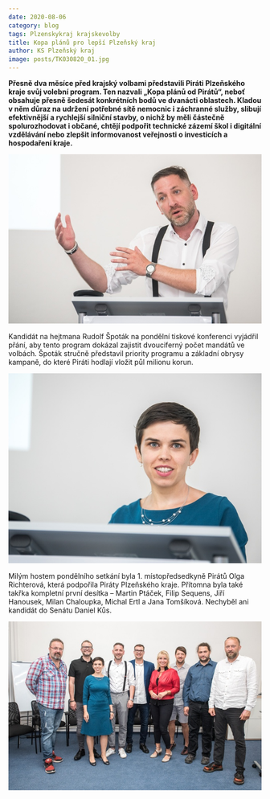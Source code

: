 ```yaml
---
date: 2020-08-06
category: blog
tags: Plzenskykraj krajskevolby
title: Kopa plánů pro lepší Plzeňský kraj
author: KS Plzeňský kraj
image: posts/TK030820_01.jpg
---
```

**Přesně dva měsíce před krajský volbami představili Piráti Plzeňského kraje svůj volební program. Ten nazvali „Kopa plánů od Pirátů“, neboť obsahuje přesně šedesát konkrétních bodů ve dvanácti oblastech. Kladou v něm důraz na udržení potřebné sítě nemocnic i záchranné služby, slibují efektivnější a rychlejší silniční stavby, o nichž by měli částečně spolurozhodovat i občané, chtějí podpořit technické zázemí škol i digitální vzdělávání nebo zlepšit informovanost veřejnosti o investicích a hospodaření kraje.**

![](/assets/img/posts/TK030820_02.jpg)

Kandidát na hejtmana Rudolf Špoták na pondělní tiskové konferenci vyjádřil přání, aby tento program dokázal zajistit dvouciferný počet mandátů ve volbách. Špoták stručně představil priority programu a základní obrysy kampaně, do které Piráti hodlají vložit půl milionu korun.

![](/assets/img/posts/TK030820_03.jpg)

Milým hostem pondělního setkání byla 1. místopředsedkyně Pirátů Olga Richterová, která podpořila Piráty Plzeňského kraje. Přítomna byla také takřka kompletní první desítka – Martin Ptáček, Filip Sequens, Jiří Hanousek, Milan Chaloupka, Michal Ertl a Jana Tomšíková. Nechyběl ani kandidát do Senátu Daniel Kůs.

![](/assets/img/posts/TK030820_04.jpg)
